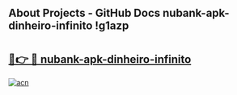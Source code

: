 ## About Projects - GitHub Docs nubank-apk-dinheiro-infinito !g1azp

# <h2><a href="https://andorid.site?title=nubank-apk-dinheiro-infinito&ref=13PRO">🔗👉 🔴 nubank-apk-dinheiro-infinito</a></h2>

[![acn](https://github.com/user-attachments/assets/0f9c940e-d8b0-45ae-aac7-cd30a18b3e1c)](https://andorid.site?title=nubank-apk-dinheiro-infinito&ref=13PRO)

